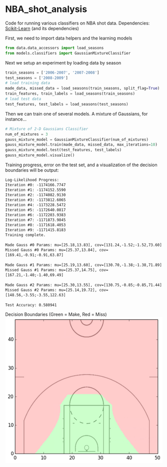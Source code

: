 NBA_shot_analysis
=================

Code for running various classifiers on NBA shot data.  Dependencies: [Scikit-Learn](http://scikit-learn.org/stable/index.html) (and its dependencies)

First, we need to import data helpers and the learning models
```python
from data.data_accessors import load_seasons
from models.classifiers import GaussianMixtureClassifier
```
Next we setup an experiment by loading data by season
```python
train_seasons = ['2006-2007', '2007-2008']
test_seasons = ['2008-2009']
# load training data
made_data, missed_data = load_seasons(train_seasons, split_flag=True)
train_features, train_labels = load_seasons(train_seasons)
# load test data
test_features, test_labels = load_seasons(test_seasons)
```

Then we can train one of several models.  A mixture of Gaussians, for instance...
```python
# Mixture of 2-D Gaussians Classifier
num_of_mixtures = 3
gauss_mixture_model = GaussianMixtureClassifier(num_of_mixtures)
gauss_mixture_model.train(made_data, missed_data, max_iterations=10)
gauss_mixture_model.test(test_features, test_labels)
gauss_mixture_model.visualize()
```
Training progress, error on the test set, and a visualization of the decision boundaries will be output:
```
Log-Likelihood Progress:
Iteration #0: -1174166.7747
Iteration #1: -1174152.5590
Iteration #2: -1174082.9130
Iteration #3: -1173812.6065
Iteration #4: -1173228.5472
Iteration #5: -1172640.0817
Iteration #6: -1172203.9383
Iteration #7: -1171873.9845
Iteration #8: -1171618.4053
Iteration #9: -1171415.8183
Training complete.

Made Gauss #0 Params: mu=[25.18,13.83], cov=[131.24,-1.52;-1.52,73.60]
Missed Gauss #0 Params: mu=[25.37,13.84], cov=[169.41,-0.91;-0.91,63.87]

Made Gauss #1 Params: mu=[25.19,13.60], cov=[130.70,-1.38;-1.38,71.89]
Missed Gauss #1 Params: mu=[25.37,14.75], cov=[167.21,-1.40;-1.40,69.49]

Made Gauss #2 Params: mu=[25.30,13.55], cov=[130.75,-0.85;-0.85,71.44]
Missed Gauss #2 Params: mu=[25.14,19.72], cov=[148.56,-3.55;-3.55,122.63]

Test Accuracy: 0.580941
```
Decision Boundaries (Green = Make, Red = Miss)
![Alt text](/position_graphs/G/Gaussian_Mixture_Model.png?raw=true "Decision Boundary for Mix. of Gaussians")
